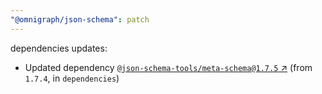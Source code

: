 ```yaml
---
"@omnigraph/json-schema": patch
---
```

dependencies updates:
  - Updated dependency [`@json-schema-tools/meta-schema@1.7.5` ↗︎](https://www.npmjs.com/package/@json-schema-tools/meta-schema/v/1.7.5) (from `1.7.4`, in `dependencies`)
